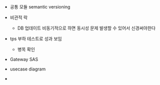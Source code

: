 - 공통 모듈 semantic versioning

- 비관적 락
	- DB 업데이트 비동기적으로 하면 동시성 문제 발생할 수 있어서 신경써야한다
- tps 부하 테스트로 성과 보임
	- 병목 확인
- Gateway SAS
- usecase diagram

- 